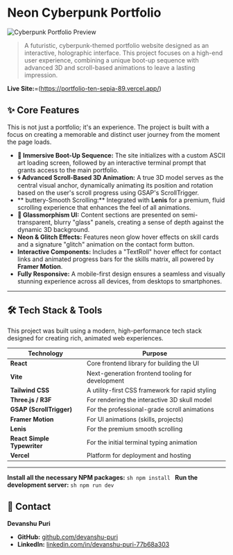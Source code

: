 # Neon Cyberpunk Portfolio

![Cyberpunk Portfolio Preview](<img width="1885" height="921" alt="image" src="./public/preview.jpg" />
)

> A futuristic, cyberpunk-themed portfolio website designed as an interactive, holographic interface. This project focuses on a high-end user experience, combining a unique boot-up sequence with advanced 3D and scroll-based animations to leave a lasting impression.

**Live Site:**=(https://portfolio-ten-sepia-89.vercel.app/)  <!-- 👈 -->

## ✨ Core Features

This is not just a portfolio; it's an experience. The project is built with a focus on creating a memorable and distinct user journey from the moment the page loads.

* **👾 Immersive Boot-Up Sequence:** The site initializes with a custom ASCII art loading screen, followed by an interactive terminal prompt that grants access to the main portfolio.
* **🌀 Advanced Scroll-Based 3D Animation:** A true 3D model serves as the central visual anchor, dynamically animating its position and rotation based on the user's scroll progress using GSAP's ScrollTrigger.
* ** buttery-Smooth Scrolling:** Integrated with **Lenis** for a premium, fluid scrolling experience that enhances the feel of all animations.
* **🔮 Glassmorphism UI:** Content sections are presented on semi-transparent, blurry "glass" panels, creating a sense of depth against the dynamic 3D background.
* **Neon & Glitch Effects:** Features neon glow hover effects on skill cards and a signature "glitch" animation on the contact form button.
* **Interactive Components:** Includes a "TextRoll" hover effect for contact links and animated progress bars for the skills matrix, all powered by **Framer Motion**.
* **Fully Responsive:** A mobile-first design ensures a seamless and visually stunning experience across all devices, from desktops to smartphones.

---

## 🛠️ Tech Stack & Tools

This project was built using a modern, high-performance tech stack designed for creating rich, animated web experiences.

| Technology             | Purpose                                           |
| ---------------------- | ------------------------------------------------- |
| **React** | Core frontend library for building the UI         |
| **Vite** | Next-generation frontend tooling for development  |
| **Tailwind CSS** | A utility-first CSS framework for rapid styling   |
| **Three.js / R3F** | For rendering the interactive 3D skull model      |
| **GSAP (ScrollTrigger)** | For the professional-grade scroll animations    |
| **Framer Motion** | For UI animations (skills, projects)              |
| **Lenis** | For the premium smooth scrolling                  |
| **React Simple Typewriter** | For the initial terminal typing animation      |
| **Vercel** | Platform for deployment and hosting               |

---

**Install all the necessary NPM packages:**
    ```sh
    npm install
    ```
**Run the development server:**
    ```sh
    npm run dev
    ```
## 📧 Contact

**Devanshu Puri**
* **GitHub:** [github.com/devanshu-puri](https://github.com/devanshu-puri)
* **LinkedIn:** [linkedin.com/in/devanshu-puri-77b68a303](https://www.linkedin.com/in/devanshu-puri-77b68a303)
